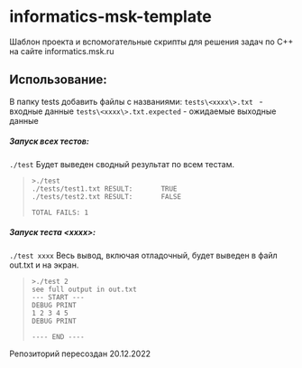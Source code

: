 # informatics-msk-template

Шаблон проекта и вспомогательные скрипты для решения задач по С++ на сайте informatics.msk.ru

## Использование:

В папку tests добавить файлы с названиями:
``tests\<xxxx\>.txt `` - входные данные
``tests\<xxxx\>.txt.expected`` - ожидаемые выходные данные

##### Запуск всех тестов:
``./test``
Будет выведен сводный результат по всем тестам.

>     >./test
>     ./tests/test1.txt RESULT:       TRUE
>     ./tests/test2.txt RESULT:       FALSE
>     
>     TOTAL FAILS: 1

##### Запуск теста \<xxxx\>:
``./test xxxx``
Весь вывод, включая отладочный, будет выведен в файл out.txt и на экран.
>     >./test 2
>     see full output in out.txt
>     --- START ---
>     DEBUG PRINT
>     1 2 3 4 5
>     DEBUG PRINT
>     
>     ---- END ----



Репозиторий пересоздан 20.12.2022